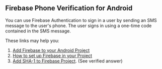 ## Firebase Phone Verification for Android 

You can use Firebase Authentication to sign in a user by sending an SMS message to the user's phone. The user signs in using a one-time code contained in the SMS message.



These links may help you:
1. [Add Firebase to your Android Project](https://firebase.google.com/docs/android/setup)
2. [How to set up Firebase in your Project](http://mobiledevhub.com/2018/01/14/android-how-to-set-up-firebase-in-your-project/)
3. [Add SHA-1 to Firebase Project](https://stackoverflow.com/questions/39144629/how-to-add-sha-1-to-android-application). (See verified answer)

